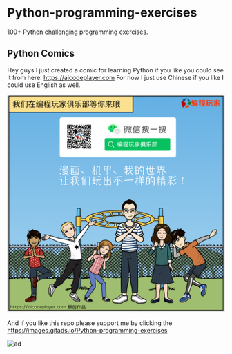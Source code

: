 # Python-programming-exercises

100+ Python challenging programming exercises.

## Python Comics

Hey guys I just created a comic for learning Python if you like you could see it from here: https://aicodeplayer.com
For now I just use Chinese if you like I could use English as well.

![Python Comic](https://github.com/zhiwehu/Python-programming-exercises/blob/master/comic.png?raw=true)

And if you like this repo please support me by clicking the https://images.gitads.io/Python-programming-exercises

![ad](https://images.gitads.io/Python-programming-exercises)
